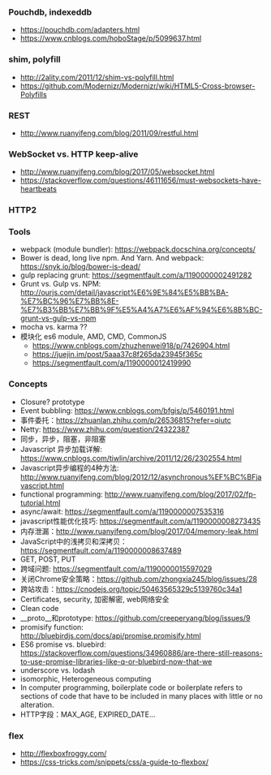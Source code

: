 ### Pouchdb, indexeddb
- https://pouchdb.com/adapters.html
- https://www.cnblogs.com/hoboStage/p/5099637.html

### shim, polyfill
- http://2ality.com/2011/12/shim-vs-polyfill.html
- https://github.com/Modernizr/Modernizr/wiki/HTML5-Cross-browser-Polyfills

### REST
- http://www.ruanyifeng.com/blog/2011/09/restful.html

### WebSocket vs. HTTP keep-alive
- http://www.ruanyifeng.com/blog/2017/05/websocket.html
- https://stackoverflow.com/questions/46111656/must-websockets-have-heartbeats

### HTTP2

### Tools
- webpack (module bundler): https://webpack.docschina.org/concepts/
- Bower is dead, long live npm. And Yarn. And webpack: https://snyk.io/blog/bower-is-dead/
- gulp replacing grunt: https://segmentfault.com/a/1190000002491282
- Grunt vs. Gulp vs. NPM: http://ourjs.com/detail/javascript%E6%9E%84%E5%BB%BA-%E7%BC%96%E7%BB%8E-%E7%B3%BB%E7%BB%9F%E5%A4%A7%E6%AF%94%E6%8B%BC-grunt-vs-gulp-vs-npm
- mocha vs. karma ??
- 模块化 es6 module, AMD, CMD, CommonJS
    - https://www.cnblogs.com/zhuzhenwei918/p/7426904.html
    - https://juejin.im/post/5aaa37c8f265da23945f365c
    - https://segmentfault.com/a/1190000012419990

### Concepts
- Closure? prototype
- Event bubbling: https://www.cnblogs.com/bfgis/p/5460191.html
- 事件委托：https://zhuanlan.zhihu.com/p/26536815?refer=qiutc
- Netty: https://www.zhihu.com/question/24322387
- 同步，异步，阻塞，非阻塞
- Javascript 异步加载详解: https://www.cnblogs.com/tiwlin/archive/2011/12/26/2302554.html
- Javascript异步编程的4种方法: http://www.ruanyifeng.com/blog/2012/12/asynchronous%EF%BC%BFjavascript.html
- functional programming: http://www.ruanyifeng.com/blog/2017/02/fp-tutorial.html
- async/await: https://segmentfault.com/a/1190000007535316
- javascript性能优化技巧: https://segmentfault.com/a/1190000008273435
- 内存泄漏：http://www.ruanyifeng.com/blog/2017/04/memory-leak.html
- JavaScript中的浅拷贝和深拷贝： https://segmentfault.com/a/1190000008637489
- GET, POST, PUT
- 跨域问题: https://segmentfault.com/a/1190000015597029
- 关闭Chrome安全策略：https://github.com/zhongxia245/blog/issues/28
- 跨站攻击：https://cnodejs.org/topic/50463565329c5139760c34a1
- Certificates, security, 加密解密, web网络安全
- Clean code
- __proto__和prototype: https://github.com/creeperyang/blog/issues/9
- promisify function: http://bluebirdjs.com/docs/api/promise.promisify.html
- ES6 promise vs. bluebird: https://stackoverflow.com/questions/34960886/are-there-still-reasons-to-use-promise-libraries-like-q-or-bluebird-now-that-we
- underscore vs. lodash
- isomorphic, Heterogeneous computing
- In computer programming, boilerplate code or boilerplate refers to sections of code that have to be included in many places with little or no alteration.
- HTTP字段：MAX_AGE, EXPIRED_DATE...

### flex
- http://flexboxfroggy.com/
- https://css-tricks.com/snippets/css/a-guide-to-flexbox/




